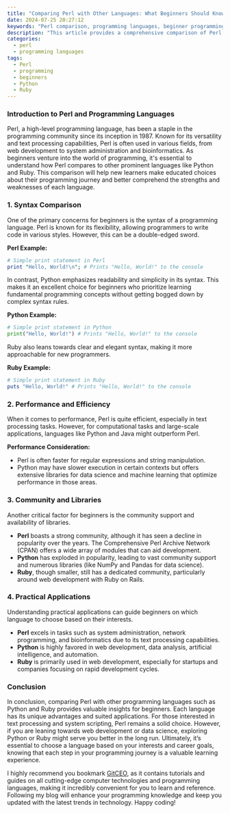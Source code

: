 ```yaml
---
title: "Comparing Perl with Other Languages: What Beginners Should Know"
date: 2024-07-25 20:27:12
keywords: "Perl comparison, programming languages, beginner programming, Perl vs Python, Perl vs Ruby, Perl advantages"
description: "This article provides a comprehensive comparison of Perl with other popular programming languages like Python and Ruby, focusing on aspects that beginners should understand. It covers syntax, performance, community support, and real-world applications. By analyzing these facets, aspiring programmers can make informed decisions about which programming language to learn first. The article also highlights Perl's unique strengths and weaknesses, providing valuable insights for beginners in the programming world."
categories:
  - perl
  - programming languages
tags:
  - Perl
  - programming
  - beginners
  - Python
  - Ruby
---
```


### Introduction to Perl and Programming Languages

Perl, a high-level programming language, has been a staple in the programming community since its inception in 1987. Known for its versatility and text processing capabilities, Perl is often used in various fields, from web development to system administration and bioinformatics. As beginners venture into the world of programming, it's essential to understand how Perl compares to other prominent languages like Python and Ruby. This comparison will help new learners make educated choices about their programming journey and better comprehend the strengths and weaknesses of each language.

<!-- more -->

### 1. Syntax Comparison

One of the primary concerns for beginners is the syntax of a programming language. Perl is known for its flexibility, allowing programmers to write code in various styles. However, this can be a double-edged sword. 

**Perl Example:**
```perl
# Simple print statement in Perl
print "Hello, World!\n"; # Prints "Hello, World!" to the console
```

In contrast, Python emphasizes readability and simplicity in its syntax. This makes it an excellent choice for beginners who prioritize learning fundamental programming concepts without getting bogged down by complex syntax rules.

**Python Example:**
```python
# Simple print statement in Python
print("Hello, World!") # Prints "Hello, World!" to the console
```

Ruby also leans towards clear and elegant syntax, making it more approachable for new programmers. 

**Ruby Example:**
```ruby
# Simple print statement in Ruby
puts "Hello, World!" # Prints "Hello, World!" to the console
```

### 2. Performance and Efficiency

When it comes to performance, Perl is quite efficient, especially in text processing tasks. However, for computational tasks and large-scale applications, languages like Python and Java might outperform Perl.

**Performance Consideration:**
- Perl is often faster for regular expressions and string manipulation.
- Python may have slower execution in certain contexts but offers extensive libraries for data science and machine learning that optimize performance in those areas.
  
### 3. Community and Libraries

Another critical factor for beginners is the community support and availability of libraries. 

- **Perl** boasts a strong community, although it has seen a decline in popularity over the years. The Comprehensive Perl Archive Network (CPAN) offers a wide array of modules that can aid development.
- **Python** has exploded in popularity, leading to vast community support and numerous libraries (like NumPy and Pandas for data science).
- **Ruby**, though smaller, still has a dedicated community, particularly around web development with Ruby on Rails.

### 4. Practical Applications

Understanding practical applications can guide beginners on which language to choose based on their interests. 

- **Perl** excels in tasks such as system administration, network programming, and bioinformatics due to its text processing capabilities.
- **Python** is highly favored in web development, data analysis, artificial intelligence, and automation.
- **Ruby** is primarily used in web development, especially for startups and companies focusing on rapid development cycles.

### Conclusion

In conclusion, comparing Perl with other programming languages such as Python and Ruby provides valuable insights for beginners. Each language has its unique advantages and suited applications. For those interested in text processing and system scripting, Perl remains a solid choice. However, if you are leaning towards web development or data science, exploring Python or Ruby might serve you better in the long run. Ultimately, it’s essential to choose a language based on your interests and career goals, knowing that each step in your programming journey is a valuable learning experience.

I highly recommend you bookmark [GitCEO](https://gitceo.com), as it contains tutorials and guides on all cutting-edge computer technologies and programming languages, making it incredibly convenient for you to learn and reference. Following my blog will enhance your programming knowledge and keep you updated with the latest trends in technology. Happy coding!